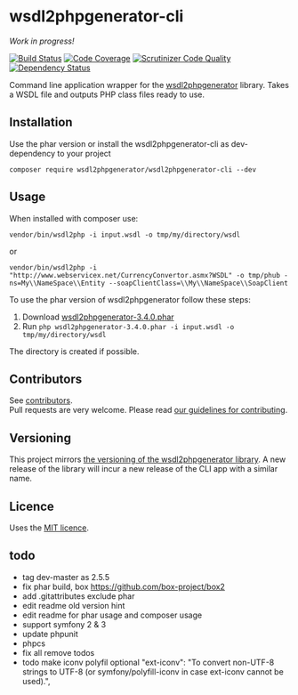 # wsdl2phpgenerator-cli 

*Work in progress!* 

[![Build Status](https://travis-ci.org/wsdl2phpgenerator/wsdl2phpgenerator-cli.svg?branch=3.x)](https://travis-ci.org/wsdl2phpgenerator/wsdl2phpgenerator-cli)
[![Code Coverage](https://scrutinizer-ci.com/g/wsdl2phpgenerator/wsdl2phpgenerator-cli/badges/coverage.png?b=3.x)](https://scrutinizer-ci.com/g/wsdl2phpgenerator/wsdl2phpgenerator-cli/?branch=3.x)
[![Scrutinizer Code Quality](https://scrutinizer-ci.com/g/wsdl2phpgenerator/wsdl2phpgenerator-cli/badges/quality-score.png?b=3.x)](https://scrutinizer-ci.com/g/wsdl2phpgenerator/wsdl2phpgenerator-cli/?branch=3.x)
[![Dependency Status](https://www.versioneye.com/user/projects/53c4ab1b617ed40453000073/badge.svg)](https://www.versioneye.com/user/projects/53c4ab1b617ed40453000073)

Command line application wrapper for the [wsdl2phpgenerator](https://github.com/wsdl2phpgenerator/wsdl2phpgenerator) library. Takes a WSDL file and outputs PHP class files ready to use.

## Installation

Use the phar version or install the wsdl2phpgenerator-cli as dev-dependency to your project

    composer require wsdl2phpgenerator/wsdl2phpgenerator-cli --dev

## Usage

When installed with composer use:

    vendor/bin/wsdl2php -i input.wsdl -o tmp/my/directory/wsdl

or

    vendor/bin/wsdl2php -i "http://www.webservicex.net/CurrencyConvertor.asmx?WSDL" -o tmp/phub -ns=My\\NameSpace\\Entity --soapClientClass=\\My\\NameSpace\\SoapClient
    

To use the phar version of wsdl2phpgenerator follow these steps:

1. Download [wsdl2phpgenerator-3.4.0.phar](https://github.com/wsdl2phpgenerator/wsdl2phpgenerator-cli/releases/download/3.4.0/wsdl2phpgenerator-3.4.0.phar)
1. Run `php wsdl2phpgenerator-3.4.0.phar -i input.wsdl -o tmp/my/directory/wsdl`

The directory is created if possible.

## Contributors
See [contributors](https://github.com/wsdl2phpgenerator/wsdl2phpgenerator-cli/graphs/contributors).  
Pull requests are very welcome. Please read [our guidelines for contributing](https://github.com/wsdl2phpgenerator-cli/wsdl2phpgenerator/blob/master/CONTRIBUTING.md).

## Versioning

This project mirrors [the versioning of the wsdl2phpgenerator library](https://github.com/wsdl2phpgenerator/wsdl2phpgenerator#versioning). A new release of the library will incur a new release of the CLI app with a similar name.

## Licence

Uses the [MIT licence](http://www.opensource.org/licenses/mit-license.php).

## todo
- tag dev-master as 2.5.5
- fix phar build, box https://github.com/box-project/box2
- add .gitattributes exclude phar
- edit readme old version hint
- edit readme for phar usage and composer usage
- support symfony 2 & 3
- update phpunit
- phpcs
- fix all remove todos
- todo make iconv polyfil optional
  "ext-iconv": "To convert non-UTF-8 strings to UTF-8 (or symfony/polyfill-iconv in case ext-iconv cannot be used).",